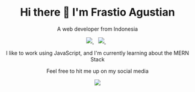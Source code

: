 <h1 align='center'>
  Hi there 👋 I'm Frastio Agustian
</h1>

<p align='center'>
  A web developer from Indonesia
</p>

<p align='center'>
  
  <a href="https://id.linkedin.com/in/frastio-agustian-12a494169">
    <img src="https://img.shields.io/badge/linkedin-%230077B5.svg?&style=for-the-badge&logo=linkedin&logoColor=white" />
  </a>&nbsp;&nbsp;
  <a href="https://instagram.com/frastio10">
    <img src="https://img.shields.io/badge/instagram-%23E4405F.svg?&style=for-the-badge&logo=instagram&logoColor=white" />        
  </a>&nbsp;&nbsp;
  
</p>

<p align='center'>I like to work using JavaScript, and I'm currently learning about the MERN Stack </p>
<p align='center'>Feel free to hit me up on my social media </p>

<p align='center'>
  <a href="#"><img src="https://github-readme-stats.vercel.app/api/top-langs/?username=frastio10"/></a>
<!--<a href="#"><img src="https://github-readme-stats.vercel.app/api?username=frastio10"/></a> -->
</p>
